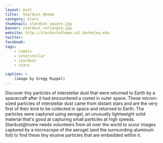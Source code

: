 ```yaml
---
layout: post
title:  Stardust @home
category: Stars
thumbnail: stardust_square.jpg
banner: stardust_rectangle.jpg
website: http://stardustathome.ssl.berkeley.edu
twitter:
facebook: 
tags: 
    - comets
    - interstellar
    - stardust
    - stars

caption: >
    (image by Gregg Ruppel)
---
```

Discover tiny particles of interstellar dust that were returned to Earth by a spacecraft after it had encountered a comet in outer space. These micron-sized particles of interstellar dust came from distant stars and are the very first of their kind to be collected in space and returned to Earth. The particles were captured using aerogel, an unusually lightweight solid material that's good at capturing small particles at high speeds. Stardust@home needs volunteers from all over the world to scour images captured by a microscope of the aerogel (and the surrounding aluminum foil) to find these tiny elusive particles that are embedded within it.